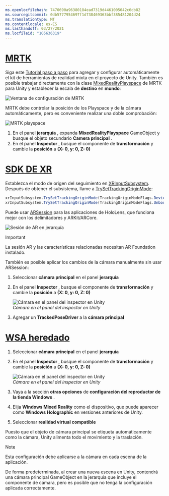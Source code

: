 ```yaml
---
ms.openlocfilehash: 7470690a96380184ead7319d4461005042c6db82
ms.sourcegitcommit: 0db5777954697f1d738469363bbf385481204d24
ms.translationtype: MT
ms.contentlocale: es-ES
ms.lasthandoff: 03/27/2021
ms.locfileid: "105636319"
---
```

# <a name="mrtk"></a>[MRTK](#tab/mrtk)
<!-- NEVER CHANGE THE ABOVE LINE! -->

Siga este [Tutorial paso a paso](../../tutorials/mr-learning-base-01.md) para agregar y configurar automáticamente el kit de herramientas de realidad mixta en el proyecto de Unity. También es posible trabajar directamente con la clase [MixedRealityPlayspace](https://docs.microsoft.com/dotnet/api/microsoft.mixedreality.toolkit.mixedrealityplayspace) de MRTK para Unity y establecer la escala de **destino** en **mundo**:

![Ventana de configuración de MRTK](../../images/mrtk-target-scale.png)

MRTK debe controlar la posición de los Playspace y de la cámara automáticamente, pero es conveniente realizar una doble comprobación:

![MRTK playspace](../../images/mrtk-playspace.png)

1. En el panel **jerarquía** , expanda **MixedRealityPlayspace** GameObject y busque el objeto secundario **Camera principal** .
2. En el panel **Inspector** , busque el componente de **transformación** y cambie la **posición** a **(X: 0, y: 0, Z: 0)**

# <a name="xr-sdk"></a>[SDK DE XR](#tab/xr)
<!-- NEVER CHANGE THE ABOVE LINE! -->

Establezca el modo de origen del seguimiento en [XRInputSubsystem](https://docs.unity3d.com/Documentation/ScriptReference/XR.XRInputSubsystem.html). Después de obtener el subsistema, llame a [TrySetTrackingOriginMode](https://docs.unity3d.com/Documentation/ScriptReference/XR.XRInputSubsystem.TrySetTrackingOriginMode.html):

```cs
xrInputSubsystem.TrySetTrackingOriginMode(TrackingOriginModeFlags.Device);
xrInputSubsystem.TrySetTrackingOriginMode(TrackingOriginModeFlags.Unbounded); // Recommendation for OpenXR
```

Puede usar [ARSession](https://docs.unity3d.com/Packages/com.unity.xr.arfoundation@2.1/manual/index.html#installing-ar-foundation) para las aplicaciones de HoloLens, que funciona mejor con los delimitadores y ARKit/ARCore.

![Sesión de AR en jerarquía](../../images/xrsdk-arsession.png)

> [!IMPORTANT]
> La sesión AR y las características relacionadas necesitan AR Foundation instalado.

También es posible aplicar los cambios de la cámara manualmente sin usar ARSession:

1. Seleccionar **cámara principal** en el panel **jerarquía**
1. En el panel **Inspector** , busque el componente de **transformación** y cambie la **posición** a **(X: 0, y: 0, Z: 0)**

   ![Cámara en el panel del inspector en Unity](../../images/maincamera-350px.png)  
   *Cámara en el panel del inspector en Unity*

1. Agregar un **TrackedPoseDriver** a la **cámara principal**

# <a name="legacy-wsa"></a>[WSA heredado](#tab/wsa)
<!-- NEVER CHANGE THE ABOVE LINE! -->

1. Seleccionar **cámara principal** en el panel **jerarquía**
1. En el panel **Inspector** , busque el componente de **transformación** y cambie la **posición** a **(X: 0, y: 0, Z: 0)**

   ![Cámara en el panel del inspector en Unity](../../images/maincamera-350px.png)  
   *Cámara en el panel del inspector en Unity*

1. Vaya a la sección **otras opciones** de **configuración del reproductor de la tienda Windows** .
1. Elija **Windows Mixed Reality** como el dispositivo, que puede aparecer como **Windows Holographic** en versiones anteriores de Unity.
1. Seleccionar **realidad virtual compatible**

Puesto que el objeto de cámara principal se etiqueta automáticamente como la cámara, Unity alimenta todo el movimiento y la traslación.

>[!NOTE]
>Esta configuración debe aplicarse a la cámara en cada escena de la aplicación.
>
>De forma predeterminada, al crear una nueva escena en Unity, contendrá una cámara principal GameObject en la jerarquía que incluye el componente de cámara, pero es posible que no tenga la configuración aplicada correctamente.
